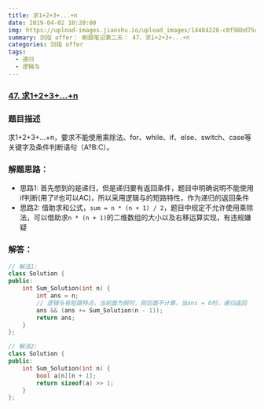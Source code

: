 ```yaml
---
title: 求1+2+3+...+n
date: 2019-04-02 10:20:00
img: https://upload-images.jianshu.io/upload_images/14484228-c0f98bd75c679bc3.jpg?imageMogr2/auto-orient/strip%7CimageView2/2/w/1240
summary: 剑指 offer： 刷题笔记第二天： 47、求1+2+3+...+n
categories: 剑指 offer
tags:
  - 递归
  - 逻辑与
---
```

### [47\. 求1+2+3+...+n](https://www.nowcoder.com/practice/7a0da8fc483247ff8800059e12d7caf1?tpId=13&tqId=11200&tPage=1&rp=1&ru=/ta/coding-interviews&qru=/ta/coding-interviews/question-ranking)

### 题目描述
求1+2+3+...+n，要求不能使用乘除法、for、while、if、else、switch、case等关键字及条件判断语句（A?B:C）。

### 解题思路：
+ 思路1: 首先想到的是递归，但是递归要有返回条件，题目中明确说明不能使用if判断(用了if也可以AC)，所以采用逻辑与的短路特性，作为递归的返回条件
+ 思路2: 借助求和公式，`sum = n * (n + 1) / 2`，题目中规定不允许使用乘除法，可以借助求`n * (n + 1)`的二维数组的大小以及右移运算实现，有违规嫌疑

### 解答：

```cpp
// 解法1:
class Solution {
public:
    int Sum_Solution(int n) {
        int ans = n;
        // 逻辑与有短路特点，当前面为假时，则后面不计算，当ans = 0时，递归返回
        ans && (ans += Sum_Solution(n - 1));
        return ans;
    }
};

// 解法2:
class Solution {
public:
    int Sum_Solution(int n) {
        bool a[n][n + 1];
        return sizeof(a) >> 1;
    }
};
```